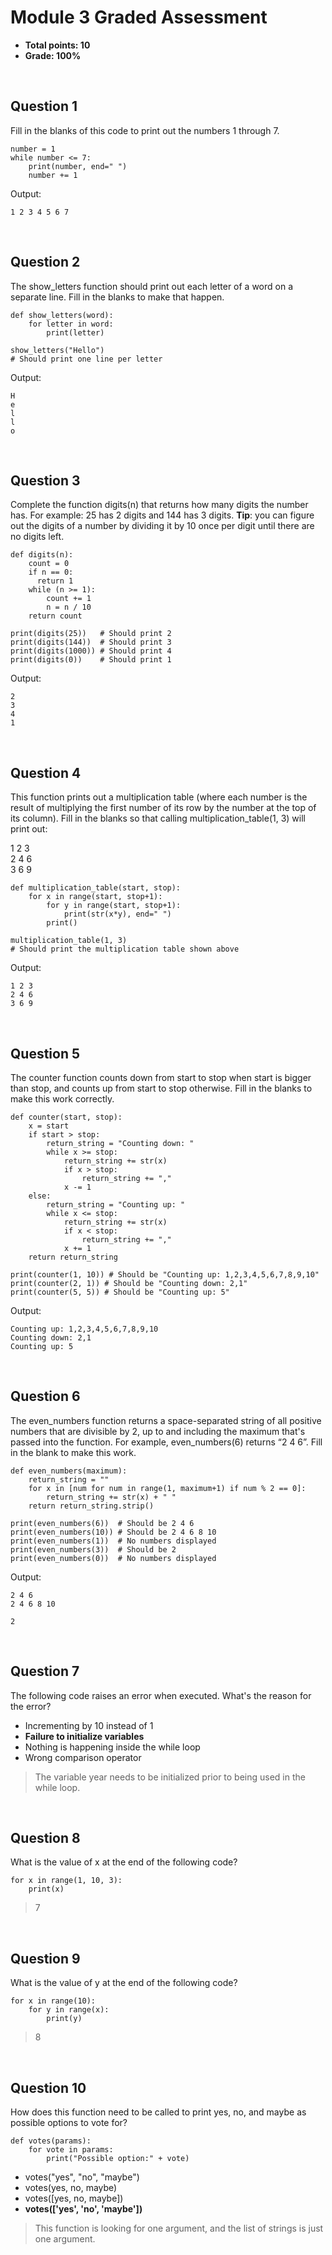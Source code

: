 # Module 3 Graded Assessment
* **Total points: 10**
* **Grade: 100%**
 
<br>

## Question 1

Fill in the blanks of this code to print out the numbers 1 through 7.

```
number = 1
while number <= 7:
	print(number, end=" ")
	number += 1
```

Output:

```
1 2 3 4 5 6 7 
```

<br>

## Question 2

The show_letters function should print out each letter of a word on a separate line. Fill in the blanks to make that happen.

```
def show_letters(word):
	for letter in word:
		print(letter)

show_letters("Hello")
# Should print one line per letter
```

Output:

```
H
e
l
l
o
```

<br>

## Question 3

Complete the function digits(n) that returns how many digits the number has. For example: 25 has 2 digits and 144 has 3 digits. **Tip**: you can figure out the digits of a number by dividing it by 10 once per digit until there are no digits left.

```
def digits(n):
	count = 0
	if n == 0:
	  return 1
	while (n >= 1):
		count += 1
		n = n / 10
	return count
	
print(digits(25))   # Should print 2
print(digits(144))  # Should print 3
print(digits(1000)) # Should print 4
print(digits(0))    # Should print 1
```

Output:

```
2
3
4
1
```

<br>

## Question 4

This function prints out a multiplication table (where each number is the result of multiplying the first number of its row by the number at the top of its column). Fill in the blanks so that calling multiplication_table(1, 3) will print out:

1 2 3\
2 4 6\
3 6 9

```
def multiplication_table(start, stop):
	for x in range(start, stop+1):
		for y in range(start, stop+1):
			print(str(x*y), end=" ")
		print()

multiplication_table(1, 3)
# Should print the multiplication table shown above
```

Output:

```
1 2 3 
2 4 6 
3 6 9 
```

<br>

## Question 5

The counter function counts down from start to stop when start is bigger than stop, and counts up from start to stop otherwise. Fill in the blanks to make this work correctly.

```
def counter(start, stop):
	x = start
	if start > stop:
		return_string = "Counting down: "
		while x >= stop:
			return_string += str(x)
			if x > stop:
				return_string += ","
			x -= 1
	else:
		return_string = "Counting up: "
		while x <= stop:
			return_string += str(x)
			if x < stop:
				return_string += ","
			x += 1
	return return_string

print(counter(1, 10)) # Should be "Counting up: 1,2,3,4,5,6,7,8,9,10"
print(counter(2, 1)) # Should be "Counting down: 2,1"
print(counter(5, 5)) # Should be "Counting up: 5"
```

Output:

```
Counting up: 1,2,3,4,5,6,7,8,9,10
Counting down: 2,1
Counting up: 5
```

<br>

## Question 6

The even_numbers function returns a space-separated string of all positive numbers that are divisible by 2, up to and including the maximum that's passed into the function. For example, even_numbers(6) returns “2 4 6”. Fill in the blank to make this work.

```
def even_numbers(maximum):
	return_string = ""
	for x in [num for num in range(1, maximum+1) if num % 2 == 0]:
		return_string += str(x) + " "
	return return_string.strip()

print(even_numbers(6))  # Should be 2 4 6
print(even_numbers(10)) # Should be 2 4 6 8 10
print(even_numbers(1))  # No numbers displayed
print(even_numbers(3))  # Should be 2
print(even_numbers(0))  # No numbers displayed
```

Output:

```
2 4 6
2 4 6 8 10

2

```

<br>

## Question 7

The following code raises an error when executed. What's the reason for the error?

* Incrementing by 10 instead of 1
* **Failure to initialize variables**
* Nothing is happening inside the while loop
* Wrong comparison operator

> The variable year needs to be initialized prior to being used in the while loop.

<br>

## Question 8

What is the value of x at the end of the following code?

```
for x in range(1, 10, 3):
    print(x)
```

> 7

<br>

## Question 9

What is the value of y at the end of the following code?

```
for x in range(10):
    for y in range(x):
        print(y)
```

> 8
 
<br>

## Question 10

How does this function need to be called to print yes, no, and maybe as possible options to vote for?

```
def votes(params):
	for vote in params:
	    print("Possible option:" + vote)
```

* votes("yes", "no", "maybe")
* votes(yes, no, maybe)
* votes([yes, no, maybe])
* **votes(['yes', 'no', 'maybe'])**

> This function is looking for one argument, and the list of strings is just one argument. 